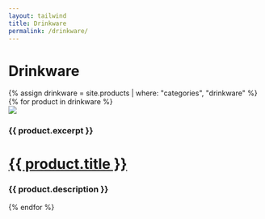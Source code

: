 ```yaml
---
layout: tailwind
title: Drinkware
permalink: /drinkware/
---
```


<div class="container mx-6 mt-6 p-8 mx-auto">
<h1 class="text-center text-2xl text-blue-700 tracking-wider">Drinkware</h1>
</div>

<div class="flex flex-wrap min-w-0 max-w-full lg:px-16 p-4 justify-evenly">
  {% assign drinkware = site.products | where: "categories", "drinkware" %}
  {% for product in drinkware %}
  <div class="w-64 px-3 bg">
    <div class="bg-white rounded-lg my-4 overflow-hidden border shadow-lg">
      <div>
      <a data-fancybox="gallery" href="{{ product.image_path }}"><img class="h-48 w-full object-cover object-top" src="{{ product.image_path }}"></a>
      </div>
      <div>
        <div>
          <h3 class="text-sm text-gray-700 -m-2">{{ product.excerpt }}</h3>
        </div>
        <h1 class="font-semibold text-lg m-4 text-gray-900 leading-tight truncate"><a href="{{ product.url }}">{{ product.title }}</a></h1>
        <h3 class="text-xs text-gray-500 m-4 truncate">{{ product.description }}</h3>
      </div>
    </div>
  </div>
{% endfor %}
</div>